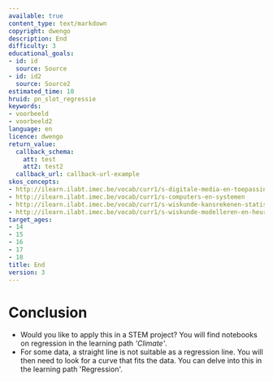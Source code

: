```yaml
---
available: true
content_type: text/markdown
copyright: dwengo
description: End
difficulty: 3
educational_goals:
- id: id
  source: Source
- id: id2
  source: Source2
estimated_time: 10
hruid: pn_slot_regressie
keywords:
- voorbeeld
- voorbeeld2
language: en
licence: dwengo
return_value:
  callback_schema:
    att: test
    att2: test2
  callback_url: callback-url-example
skos_concepts:
- http://ilearn.ilabt.imec.be/vocab/curr1/s-digitale-media-en-toepassingen
- http://ilearn.ilabt.imec.be/vocab/curr1/s-computers-en-systemen
- http://ilearn.ilabt.imec.be/vocab/curr1/s-wiskunde-kansrekenen-statistiek
- http://ilearn.ilabt.imec.be/vocab/curr1/s-wiskunde-modelleren-en-heuristiek
target_ages:
- 14
- 15
- 16
- 17
- 18
title: End
version: 3
---
```

# Conclusion
* Would you like to apply this in a STEM project? You will find notebooks on regression in the learning path *'Climate'*.
* For some data, a straight line is not suitable as a regression line. You will then need to look for a curve that fits the data. You can delve into this in the learning path 'Regression'.